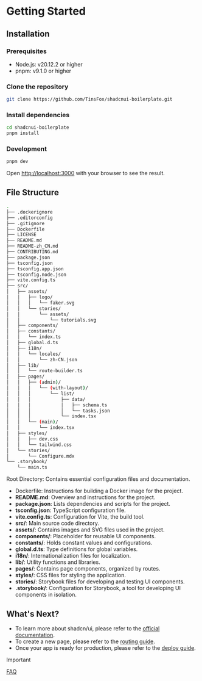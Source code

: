# Getting Started

## Installation

### Prerequisites

- Node.js: v20.12.2 or higher
- pnpm: v9.1.0 or higher

### Clone the repository

```bash
git clone https://github.com/TinsFox/shadcnui-boilerplate.git
```

### Install dependencies

```bash
cd shadcnui-boilerplate
pnpm install
```

### Development

```bash
pnpm dev
```

Open [http://localhost:3000](http://localhost:3000) with your browser to see the result.


## File Structure

```bash
.
├── .dockerignore
├── .editorconfig
├── .gitignore
├── Dockerfile
├── LICENSE
├── README.md
├── README-zh_CN.md
├── CONTRIBUTING.md
├── package.json
├── tsconfig.json
├── tsconfig.app.json
├── tsconfig.node.json
├── vite.config.ts
├── src/
│   ├── assets/
│   │   ├── logo/
│   │   │   └── faker.svg
│   │   └── stories/
│   │       └── assets/
│   │           └── tutorials.svg
│   ├── components/
│   ├── constants/
│   │   └── index.ts
│   ├── global.d.ts
│   ├── i18n/
│   │   └── locales/
│   │       └── zh-CN.json
│   ├── lib/
│   │   └── route-builder.ts
│   ├── pages/
│   │   ├── (admin)/
│   │   │   └── (with-layout)/
│   │   │       └── list/
│   │   │           ├── data/
│   │   │           │   ├── schema.ts
│   │   │           │   └── tasks.json
│   │   │           └── index.tsx
│   │   └── (main)/
│   │       └── index.tsx
│   ├── styles/
│   │   ├── dev.css
│   │   └── tailwind.css
│   └── stories/
│       └── Configure.mdx
└── .storybook/
    └── main.ts
```

Root Directory: Contains essential configuration files and documentation.

- Dockerfile: Instructions for building a Docker image for the project.
- **README.md**: Overview and instructions for the project.
- **package.json**: Lists dependencies and scripts for the project.
- **tsconfig.json**: TypeScript configuration file.
- **vite.config.ts**: Configuration for Vite, the build tool.
- **src/**: Main source code directory.
- **assets/**: Contains images and SVG files used in the project.
- **components/**: Placeholder for reusable UI components.
- **constants/**: Holds constant values and configurations.
- **global.d.ts**: Type definitions for global variables.
- **i18n/**: Internationalization files for localization.
- **lib/**: Utility functions and libraries.
- **pages/**: Contains page components, organized by routes.
- **styles/**: CSS files for styling the application.
- **stories/**: Storybook files for developing and testing UI components.
- **.storybook/**: Configuration for Storybook, a tool for developing UI components in isolation.


## What's Next?

- To learn more about shadcn/ui, please refer to the [official documentation](https://ui.shadcn.com/docs).
- To create a new page, please refer to the [routing guide](./routing.md).
- Once your app is ready for production, please refer to the [deploy guide](./deploy.md).

> [!IMPORTANT]
> [FAQ](./faq.md)
